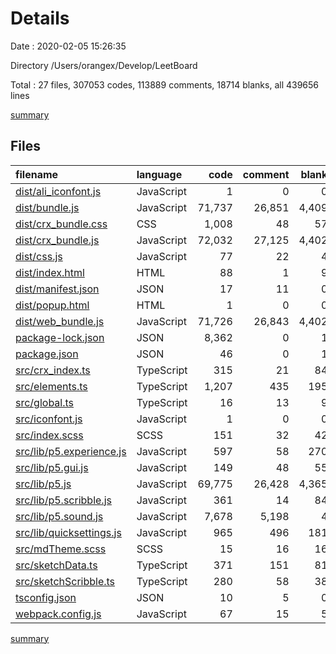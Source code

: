 # Details

Date : 2020-02-05 15:26:35

Directory /Users/orangex/Develop/LeetBoard

Total : 27 files,  307053 codes, 113889 comments, 18714 blanks, all 439656 lines

[summary](results.md)

## Files
| filename | language | code | comment | blank | total |
| :--- | :--- | ---: | ---: | ---: | ---: |
| [dist/ali_iconfont.js](file:///Users/orangex/Develop/LeetBoard/dist/ali_iconfont.js) | JavaScript | 1 | 0 | 0 | 1 |
| [dist/bundle.js](file:///Users/orangex/Develop/LeetBoard/dist/bundle.js) | JavaScript | 71,737 | 26,851 | 4,409 | 102,997 |
| [dist/crx_bundle.css](file:///Users/orangex/Develop/LeetBoard/dist/crx_bundle.css) | CSS | 1,008 | 48 | 57 | 1,113 |
| [dist/crx_bundle.js](file:///Users/orangex/Develop/LeetBoard/dist/crx_bundle.js) | JavaScript | 72,032 | 27,125 | 4,402 | 103,559 |
| [dist/css.js](file:///Users/orangex/Develop/LeetBoard/dist/css.js) | JavaScript | 77 | 22 | 4 | 103 |
| [dist/index.html](file:///Users/orangex/Develop/LeetBoard/dist/index.html) | HTML | 88 | 1 | 9 | 98 |
| [dist/manifest.json](file:///Users/orangex/Develop/LeetBoard/dist/manifest.json) | JSON | 17 | 11 | 0 | 28 |
| [dist/popup.html](file:///Users/orangex/Develop/LeetBoard/dist/popup.html) | HTML | 1 | 0 | 0 | 1 |
| [dist/web_bundle.js](file:///Users/orangex/Develop/LeetBoard/dist/web_bundle.js) | JavaScript | 71,726 | 26,843 | 4,402 | 102,971 |
| [package-lock.json](file:///Users/orangex/Develop/LeetBoard/package-lock.json) | JSON | 8,362 | 0 | 1 | 8,363 |
| [package.json](file:///Users/orangex/Develop/LeetBoard/package.json) | JSON | 46 | 0 | 1 | 47 |
| [src/crx_index.ts](file:///Users/orangex/Develop/LeetBoard/src/crx_index.ts) | TypeScript | 315 | 21 | 84 | 420 |
| [src/elements.ts](file:///Users/orangex/Develop/LeetBoard/src/elements.ts) | TypeScript | 1,207 | 435 | 195 | 1,837 |
| [src/global.ts](file:///Users/orangex/Develop/LeetBoard/src/global.ts) | TypeScript | 16 | 13 | 9 | 38 |
| [src/iconfont.js](file:///Users/orangex/Develop/LeetBoard/src/iconfont.js) | JavaScript | 1 | 0 | 0 | 1 |
| [src/index.scss](file:///Users/orangex/Develop/LeetBoard/src/index.scss) | SCSS | 151 | 32 | 42 | 225 |
| [src/lib/p5.experience.js](file:///Users/orangex/Develop/LeetBoard/src/lib/p5.experience.js) | JavaScript | 597 | 58 | 270 | 925 |
| [src/lib/p5.gui.js](file:///Users/orangex/Develop/LeetBoard/src/lib/p5.gui.js) | JavaScript | 149 | 48 | 55 | 252 |
| [src/lib/p5.js](file:///Users/orangex/Develop/LeetBoard/src/lib/p5.js) | JavaScript | 69,775 | 26,428 | 4,365 | 100,568 |
| [src/lib/p5.scribble.js](file:///Users/orangex/Develop/LeetBoard/src/lib/p5.scribble.js) | JavaScript | 361 | 14 | 84 | 459 |
| [src/lib/p5.sound.js](file:///Users/orangex/Develop/LeetBoard/src/lib/p5.sound.js) | JavaScript | 7,678 | 5,198 | 4 | 12,880 |
| [src/lib/quicksettings.js](file:///Users/orangex/Develop/LeetBoard/src/lib/quicksettings.js) | JavaScript | 965 | 496 | 181 | 1,642 |
| [src/mdTheme.scss](file:///Users/orangex/Develop/LeetBoard/src/mdTheme.scss) | SCSS | 15 | 16 | 16 | 47 |
| [src/sketchData.ts](file:///Users/orangex/Develop/LeetBoard/src/sketchData.ts) | TypeScript | 371 | 151 | 81 | 603 |
| [src/sketchScribble.ts](file:///Users/orangex/Develop/LeetBoard/src/sketchScribble.ts) | TypeScript | 280 | 58 | 38 | 376 |
| [tsconfig.json](file:///Users/orangex/Develop/LeetBoard/tsconfig.json) | JSON | 10 | 5 | 0 | 15 |
| [webpack.config.js](file:///Users/orangex/Develop/LeetBoard/webpack.config.js) | JavaScript | 67 | 15 | 5 | 87 |

[summary](results.md)